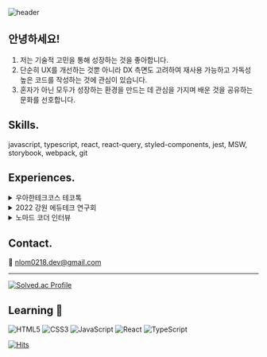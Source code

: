 ![header](https://capsule-render.vercel.app/api?type=waving&color=auto&text=Hello%20Everyone👋&fontColor=2B7DE9&animation=fadeIn)

## 안녕하세요!

1. 저는 기술적 고민을 통해 성장하는 것을 좋아합니다.
2. 단순히 UX를 개선하는 것뿐 아니라 DX 측면도 고려하여 재사용 가능하고 가독성 높은 코드를 작성하는 것에 관심이 있습니다.
3. 혼자가 아닌 모두가 성장하는 환경을 만드는 데 관심을 가지며 배운 것을 공유하는 문화를 선호합니다.

## Skills.

javascript, typescript, react, react-query, styled-components, jest, MSW, storybook, webpack, git

## Experiences.

<details>
<summary>우아한테크코스 테코톡</summary>
<div>
리액트에서 Errorboundary를 통해 에러핸들링을 하는 방법을 주제로 테코톡 발표 진행. 복잡 해지는 서비스에 맞게 Custom Error Code를 사용하고 관심사로 분리된 Errorboundary를 어 떻게 프로젝트에 적용할 수 있는지 소개.
  
<a href="https://www.youtube.com/watch?v=89WK1xJ7CMU" target="_blank">테코톡 영상 바로가기</a>
</div>
</details>

<details>
<summary>2022 강원 에듀테크 연구회</summary>
<div>
프로그래밍에 관심이 있는 주변 선생님들 대상으로 프로그래밍을 배울 수 있는 강의를 기획 및 진행. 이를 바탕으로 아침 활동 시간에 활용할 수 있는 단체 숫자야구 게임을 개발.
</div>
</details>

<details>
<summary>노마드 코더 인터뷰</summary>
<div>
온라인 강의 플랫폼이자 개발자 커뮤니티인 nomadcoders에서 인터뷰 진행. 프로그래밍 공부 를 시작한 계기와 티처캔 프로젝트에 대한 경험을 공유.

<a href="https://nomadcoders.co/community/thread/5519" target="_blank">노마드코더 인터뷰 바로가기</a>
</div>
</details>

## Contact.

📧 nlom0218.dev@gmail.com

---

[![Solved.ac Profile](http://mazassumnida.wtf/api/v2/generate_badge?boj=nlom0218)](https://solved.ac/nlom0218/)

## Learning 🚀
![HTML5](https://img.shields.io/badge/HTML-E34F26?style=flat-square&logo=HTML5&logoColor=white)
![CSS3](https://img.shields.io/badge/CSS3-1572B6?style=flat-square&logo=CSS3&logoColor=white)
![JavaScript](https://img.shields.io/badge/JavaScript-F7DF1E?style=flat-square&logo=JavaScript&logoColor=black)
![React](https://img.shields.io/badge/React-61DAFB?style=flat-square&logo=React&logoColor=white)
![TypeScript](https://img.shields.io/badge/TypeScript-3178C6?style=flat-square&logo=TypeScript&logoColor=white)


[![Hits](https://hits.seeyoufarm.com/api/count/incr/badge.svg?url=https%3A%2F%2Fgithub.com%2Fnlom0218&count_bg=%2379C83D&title_bg=%23555555&icon=github.svg&icon_color=%23E7E7E7&title=hits&edge_flat=false)](https://hits.seeyoufarm.com)
